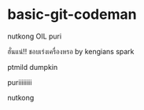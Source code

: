 ﻿# basic-git-codeman
nutkong
OIL
puri

ฮั่นแน่!! ชอบเร่งเครื่องหรอ by kengians
spark

ptmild
dumpkin






puriiiiiiii

nutkong

